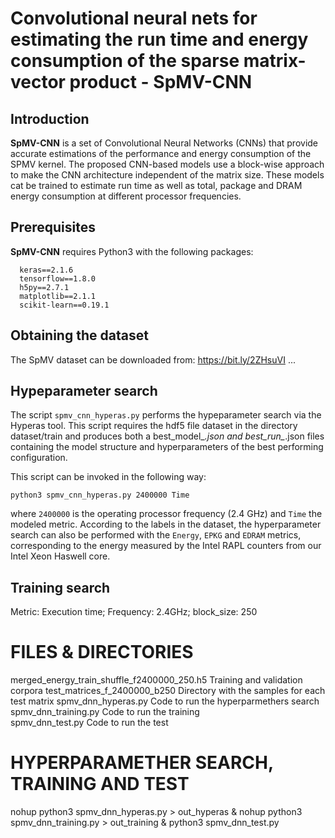 # Convolutional neural nets for estimating the run time and energy consumption of the sparse matrix-vector product - SpMV-CNN

## Introduction

**SpMV-CNN** is a set of Convolutional Neural Networks (CNNs) that provide 
accurate estimations of the performance and energy consumption of the SPMV 
kernel. The proposed CNN-based models use a block-wise approach to make the 
CNN architecture independent of the matrix size. These models cat be trained 
to estimate run time as well as total, package and DRAM energy consumption at 
different processor frequencies. 

## Prerequisites

**SpMV-CNN** requires Python3 with the following packages:
```
  keras==2.1.6
  tensorflow==1.8.0
  h5py==2.7.1
  matplotlib==2.1.1
  scikit-learn==0.19.1
```

## Obtaining the dataset

The SpMV dataset can be downloaded from: https://bit.ly/2ZHsuVI
...

## Hypeparameter search

The script `spmv_cnn_hyperas.py` performs the hypeparameter search via the Hyperas tool.
This script requires the hdf5 file dataset in the directory dataset/train and produces
both a best_model_*.json and best_run_*.json files containing the model structure and
hyperparameters of the best performing configuration.

This script can be invoked in the following way:

`python3 spmv_cnn_hyperas.py 2400000 Time`

where `2400000` is the operating processor frequency (2.4 GHz) and `Time` the modeled metric.
According to the labels in the dataset, the hyperparameter search can also be 
performed with the `Energy`, `EPKG` and `EDRAM` metrics, corresponding to the energy
measured by the Intel RAPL counters from our Intel Xeon Haswell core.

## Training search


Metric: Execution time; Frequency: 2.4GHz; block_size: 250

FILES & DIRECTORIES
===================
merged_energy_train_shuffle_f2400000_250.h5      Training and validation corpora 
test_matrices_f_2400000_b250                     Directory with the samples for each test matrix
spmv_dnn_hyperas.py                              Code to run the hyperparmethers search          
spmv_dnn_training.py                             Code to run the training                        
spmv_dnn_test.py                                 Code to run the test                            

HYPERPARAMETHER SEARCH, TRAINING AND TEST
=========================================
nohup python3 spmv_dnn_hyperas.py  > out_hyperas &
nohup python3 spmv_dnn_training.py > out_training &
python3 spmv_dnn_test.py  



